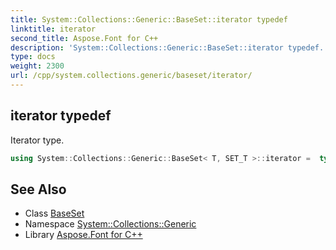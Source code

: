 ```yaml
---
title: System::Collections::Generic::BaseSet::iterator typedef
linktitle: iterator
second_title: Aspose.Font for C++
description: 'System::Collections::Generic::BaseSet::iterator typedef. Iterator type in C++.'
type: docs
weight: 2300
url: /cpp/system.collections.generic/baseset/iterator/
---
```

## iterator typedef


Iterator type.

```cpp
using System::Collections::Generic::BaseSet< T, SET_T >::iterator =  typename set_t::iterator
```

## See Also

* Class [BaseSet](../)
* Namespace [System::Collections::Generic](../../)
* Library [Aspose.Font for C++](../../../)

